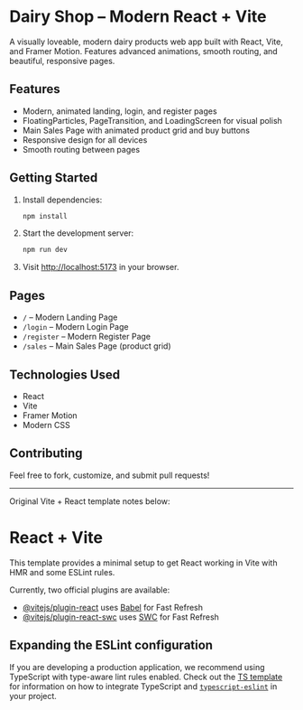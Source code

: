 # Dairy Shop – Modern React + Vite

A visually loveable, modern dairy products web app built with React, Vite, and Framer Motion. Features advanced animations, smooth routing, and beautiful, responsive pages.

## Features
- Modern, animated landing, login, and register pages
- FloatingParticles, PageTransition, and LoadingScreen for visual polish
- Main Sales Page with animated product grid and buy buttons
- Responsive design for all devices
- Smooth routing between pages

## Getting Started
1. Install dependencies:
   ```bash
   npm install
   ```
2. Start the development server:
   ```bash
   npm run dev
   ```
3. Visit [http://localhost:5173](http://localhost:5173) in your browser.

## Pages
- `/` – Modern Landing Page
- `/login` – Modern Login Page
- `/register` – Modern Register Page
- `/sales` – Main Sales Page (product grid)

## Technologies Used
- React
- Vite
- Framer Motion
- Modern CSS

## Contributing
Feel free to fork, customize, and submit pull requests!

---

Original Vite + React template notes below:

# React + Vite

This template provides a minimal setup to get React working in Vite with HMR and some ESLint rules.

Currently, two official plugins are available:

- [@vitejs/plugin-react](https://github.com/vitejs/vite-plugin-react/blob/main/packages/plugin-react) uses [Babel](https://babeljs.io/) for Fast Refresh
- [@vitejs/plugin-react-swc](https://github.com/vitejs/vite-plugin-react/blob/main/packages/plugin-react-swc) uses [SWC](https://swc.rs/) for Fast Refresh

## Expanding the ESLint configuration

If you are developing a production application, we recommend using TypeScript with type-aware lint rules enabled. Check out the [TS template](https://github.com/vitejs/vite/tree/main/packages/create-vite/template-react-ts) for information on how to integrate TypeScript and [`typescript-eslint`](https://typescript-eslint.io) in your project.

